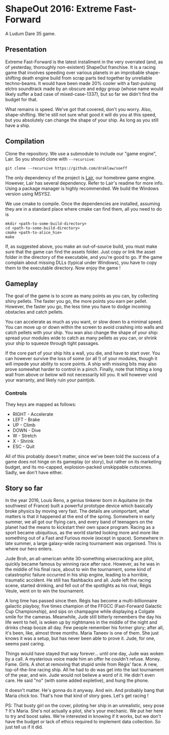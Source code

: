 # ShapeOut 2016: Extreme Fast-Forward

A Ludum Dare 35 game.

## Presentation

Extreme Fast-Forward is the latest installment in the very overrated (and, as of yesterday, thoroughly non-existent) ShapeOut franchise. It is a racing game that involves speeding over various planets in an improbable shape-shifting death engine build from scrap parts tied together by unreliable techno-beams. It would have been made 20% cooler with a fast-pulsing elctro soundtrack made by an obscure and edgy group (whose name would likely suffer a bad case of mixed-case-1337), but so far we didn't find the budget for that.

What remains is speed. We've got that covered, don't you worry. Also, shape-shifting. We're still not sure what good it will do you at this speed, but you absolutely can change the shape of your ship. As long as you still have a ship.

## Compilation

Clone the repository. We use a submodule to include our "game engine", Lair. So you should clone with `--recursive`:
```
git clone --recursive https://github.com/draklaw/soeff
```

The only dependency of the project is [Lair](https://github.com/draklaw/lair), our homebrew game engine. However, Lair has several dependency. Refer to Lair's readme for more info. Using a package manager is highly recommended. We build the Windows version using MSYS2.

We use cmake to compile. Once the dependencies are installed, assuming they are in a standard place where cmake can find them, all you need to do is
```
mkdir <path-to-some-build-directory>
cd <path-to-some-build-directory>
cmake <path-to-alice_hie>
make
```

If, as suggested above, you make an out-of-source build, you must make sure that the game can find the assets folder. Just copy or link the asset folder in the directory of the executable, and you're good to go. If the game complain about missing DLLs (typical under Windows), you have to copy them to the executable directory. Now enjoy the game !

## Gameplay

The goal of the game is to score as many points as you can, by collecting shiny pellets. The faster you go, the more points you earn per pellet. However, the faster you go, the less time you have to dodge incoming obstacles and catch pellets.

You can accelerate as much as you want, or slow down to a minimal speed. You can move up or down within the screen to avoid crashing into walls and catch pellets with your ship. You wan also change the shape of your ship: spread your modules wide to catch as many pellets as you can, or shrink your ship to squeeze through tight passages.

If the core part of your ship hits a wall, you die, and have to start over. You can however survive the loss of some (or all !) of your modules, though it will impede your ability to score points. A ship with missing bits may also prove somewhat harder to control in a pinch. Finally, note that hitting a long wall from above or below will not necessarily kill you. It will however void your warranty, and likely ruin your paintjob.

### Controls

They keys are mapped as follows:
* RIGHT - Accelerate
* LEFT - Brake
* UP - Climb
* DOWN - Dive
* W - Stretch
* X - Shrink
* ESC - Quit

All of this probably doesn't matter, since we've been told the success of a game does not hinge on its gameplay (or story), but rather on its marketing budget, and its mo-capped, explosion-packed unskippable cutscenes. Sadly, we don't have either.

## Story so far

In the year 2016, Louis Reno, a genius tinkerer born in Aquitaine (in the southwest of France) built a powerful prototype device which basically broke physics by moving very fast. The details are unimportant, what matters is that it happened at the end of the spring. Somewhere in early summer, we all got our flying cars, and every band of teenagers on the planet had the means to kickstart their own space program. Racing as a sport became ubiquitous, as the world started looking more and more like something out of a Fast and Furious movie (except in space). Somewhere in late summer, a large galaxy-wide racing tournament was organised. This is where our hero enters.

Jude Broh, an all-american white 30-something wisecracking ace pilot, quickly became famous by winning race after race. However, as he was in the middle of his final race, about to win the tournament, some kind of catastrophic failure occurred in his ship engine, leading to a horrible, traumatic accident. He still has flashbacks and all. Jude left the racing scene, started drinking, and fell out of the spotlights as his rival, Régis Veule, went on to win the tournament.

A long time has passed since then. Régis has become a multi-billionnaire galactic playboy, five times champion of the FFGCC (Fast-Forward Galactic Cup Championship), and sips on champagne while displaying a Colgate smile for the cameras. Meanwhile, Jude still bitterly remembers the day his life went to hell, is woken up by nightmares in the middle of the night and drinks cheap booze all day. Few people remember his former glory; after all, it's been, like, almost three months. Maria Taneev is one of them. She just knows it was a setup, but has never been able to prove it. Jude, for one, seems past caring.

Things would have stayed that way forever... until one day, Jude was woken by a call. A mysterious voice made him an offer he couldn't refuse. Money. Fame. Girls. A shot at removing that stupid smile from Régis' face. A new, top-of-the-line racing ship. All he had to do was get into the last tournament of the year, and win. Jude would not believe a word of it. He didn't even care. He said "no" (with some added expletive), and hung the phone.

It doesn't matter. He's gonna do it anyway. And win. And probably bang that Maria chick too. That's how that kind of story goes. Let's get racing !

PS: That busty girl on the cover, piloting her ship in an unrealistic, sexy pose ? It's Maria. She's not actually a pilot, she's your mechanic. We put her here to try and boost sales. We're interested in knowing if it works, but we don't have the budget or lack of ethics required to implement data collection. So just tell us if it did.

